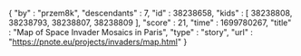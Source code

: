 {
  "by" : "przem8k",
  "descendants" : 7,
  "id" : 38238658,
  "kids" : [ 38238808, 38238793, 38238807, 38238809 ],
  "score" : 21,
  "time" : 1699780267,
  "title" : "Map of Space Invader Mosaics in Paris",
  "type" : "story",
  "url" : "https://pnote.eu/projects/invaders/map.html"
}
